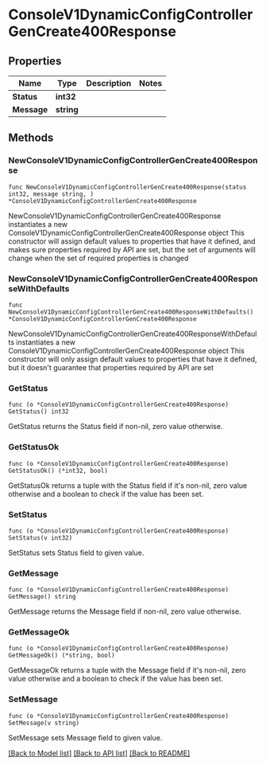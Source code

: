 # ConsoleV1DynamicConfigControllerGenCreate400Response

## Properties

Name | Type | Description | Notes
------------ | ------------- | ------------- | -------------
**Status** | **int32** |  | 
**Message** | **string** |  | 

## Methods

### NewConsoleV1DynamicConfigControllerGenCreate400Response

`func NewConsoleV1DynamicConfigControllerGenCreate400Response(status int32, message string, ) *ConsoleV1DynamicConfigControllerGenCreate400Response`

NewConsoleV1DynamicConfigControllerGenCreate400Response instantiates a new ConsoleV1DynamicConfigControllerGenCreate400Response object
This constructor will assign default values to properties that have it defined,
and makes sure properties required by API are set, but the set of arguments
will change when the set of required properties is changed

### NewConsoleV1DynamicConfigControllerGenCreate400ResponseWithDefaults

`func NewConsoleV1DynamicConfigControllerGenCreate400ResponseWithDefaults() *ConsoleV1DynamicConfigControllerGenCreate400Response`

NewConsoleV1DynamicConfigControllerGenCreate400ResponseWithDefaults instantiates a new ConsoleV1DynamicConfigControllerGenCreate400Response object
This constructor will only assign default values to properties that have it defined,
but it doesn't guarantee that properties required by API are set

### GetStatus

`func (o *ConsoleV1DynamicConfigControllerGenCreate400Response) GetStatus() int32`

GetStatus returns the Status field if non-nil, zero value otherwise.

### GetStatusOk

`func (o *ConsoleV1DynamicConfigControllerGenCreate400Response) GetStatusOk() (*int32, bool)`

GetStatusOk returns a tuple with the Status field if it's non-nil, zero value otherwise
and a boolean to check if the value has been set.

### SetStatus

`func (o *ConsoleV1DynamicConfigControllerGenCreate400Response) SetStatus(v int32)`

SetStatus sets Status field to given value.


### GetMessage

`func (o *ConsoleV1DynamicConfigControllerGenCreate400Response) GetMessage() string`

GetMessage returns the Message field if non-nil, zero value otherwise.

### GetMessageOk

`func (o *ConsoleV1DynamicConfigControllerGenCreate400Response) GetMessageOk() (*string, bool)`

GetMessageOk returns a tuple with the Message field if it's non-nil, zero value otherwise
and a boolean to check if the value has been set.

### SetMessage

`func (o *ConsoleV1DynamicConfigControllerGenCreate400Response) SetMessage(v string)`

SetMessage sets Message field to given value.



[[Back to Model list]](../README.md#documentation-for-models) [[Back to API list]](../README.md#documentation-for-api-endpoints) [[Back to README]](../README.md)



